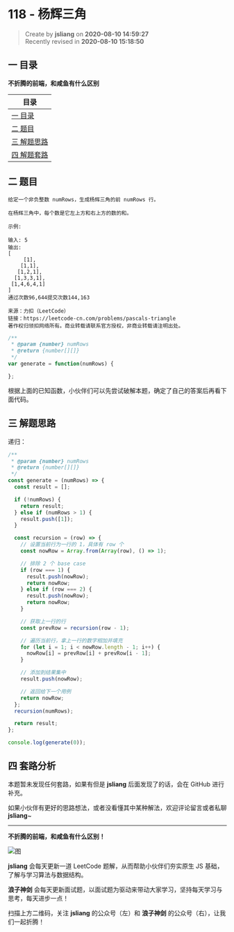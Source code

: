 118 - 杨辉三角
===

> Create by **jsliang** on **2020-08-10 14:59:27**  
> Recently revised in **2020-08-10 15:18:50**

## 一 目录

**不折腾的前端，和咸鱼有什么区别**

| 目录 |
| --- |
| [一 目录](#chapter-one) |
| [二 题目](#chapter-two) |
| [三 解题思路](#chapter-three) |
| [四 解题套路](#chapter-four) |

## 二 题目



```
给定一个非负整数 numRows，生成杨辉三角的前 numRows 行。

在杨辉三角中，每个数是它左上方和右上方的数的和。

示例:

输入: 5
输出:
[
     [1],
    [1,1],
   [1,2,1],
  [1,3,3,1],
 [1,4,6,4,1]
]
通过次数96,644提交次数144,163

来源：力扣（LeetCode）
链接：https://leetcode-cn.com/problems/pascals-triangle
著作权归领扣网络所有。商业转载请联系官方授权，非商业转载请注明出处。
```

```js
/**
 * @param {number} numRows
 * @return {number[][]}
 */
var generate = function(numRows) {

};
```

根据上面的已知函数，小伙伴们可以先尝试破解本题，确定了自己的答案后再看下面代码。

## 三 解题思路



递归：

```js
/**
 * @param {number} numRows
 * @return {number[][]}
 */
const generate = (numRows) => {
  const result = [];

  if (!numRows) {
    return result;
  } else if (numRows > 1) {
    result.push([1]);
  }

  const recursion = (row) => {
    // 设置当前行为一行的 1，具体有 row 个
    const nowRow = Array.from(Array(row), () => 1);

    // 排除 2 个 base case
    if (row === 1) {
      result.push(nowRow);
      return nowRow;
    } else if (row === 2) {
      result.push(nowRow);
      return nowRow;
    }

    // 获取上一行的行
    const prevRow = recursion(row - 1);

    // 遍历当前行，拿上一行的数字相加并填充
    for (let i = 1; i < nowRow.length - 1; i++) {
      nowRow[i] = prevRow[i] + prevRow[i - 1];
    }

    // 添加到结果集中
    result.push(nowRow);

    // 返回给下一个用例
    return nowRow;
  };
  recursion(numRows);

  return result;
};

console.log(generate(0));
```

## 四 套路分析



本题暂未发现任何套路，如果有但是 **jsliang** 后面发现了的话，会在 GitHub 进行补充。

如果小伙伴有更好的思路想法，或者没看懂其中某种解法，欢迎评论留言或者私聊 **jsliang**~

---

**不折腾的前端，和咸鱼有什么区别！**

![图](https://github.com/LiangJunrong/document-library/blob/master/public-repertory/img/z-index-small.png?raw=true)

**jsliang** 会每天更新一道 LeetCode 题解，从而帮助小伙伴们夯实原生 JS 基础，了解与学习算法与数据结构。

**浪子神剑** 会每天更新面试题，以面试题为驱动来带动大家学习，坚持每天学习与思考，每天进步一点！

扫描上方二维码，关注 **jsliang** 的公众号（左）和 **浪子神剑** 的公众号（右），让我们一起折腾！

